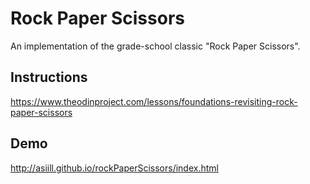 # Rock Paper Scissors
An implementation of the grade-school classic "Rock Paper Scissors".

## Instructions
https://www.theodinproject.com/lessons/foundations-revisiting-rock-paper-scissors

## Demo
http://asiill.github.io/rockPaperScissors/index.html
